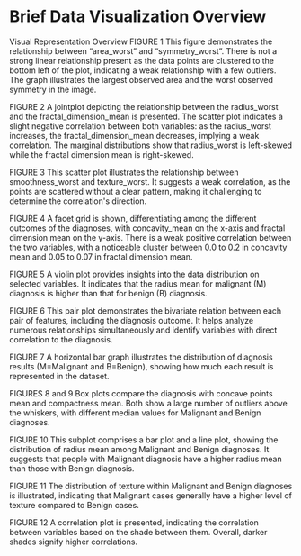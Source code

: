 # Brief Data Visualization Overview

Visual Representation Overview
FIGURE 1
This figure demonstrates the relationship between “area_worst” and “symmetry_worst”. There is not a strong linear relationship present as the data points are clustered to the bottom left of the plot, indicating a weak relationship with a few outliers. The graph illustrates the largest observed area and the worst observed symmetry in the image.

FIGURE 2
A jointplot depicting the relationship between the radius_worst and the fractal_dimension_mean is presented. The scatter plot indicates a slight negative correlation between both variables: as the radius_worst increases, the fractal_dimension_mean decreases, implying a weak correlation. The marginal distributions show that radius_worst is left-skewed while the fractal dimension mean is right-skewed.

FIGURE 3
This scatter plot illustrates the relationship between smoothness_worst and texture_worst. It suggests a weak correlation, as the points are scattered without a clear pattern, making it challenging to determine the correlation's direction.

FIGURE 4
A facet grid is shown, differentiating among the different outcomes of the diagnoses, with concavity_mean on the x-axis and fractal dimension mean on the y-axis. There is a weak positive correlation between the two variables, with a noticeable cluster between 0.0 to 0.2 in concavity mean and 0.05 to 0.07 in fractal dimension mean.

FIGURE 5
A violin plot provides insights into the data distribution on selected variables. It indicates that the radius mean for malignant (M) diagnosis is higher than that for benign (B) diagnosis.

FIGURE 6
This pair plot demonstrates the bivariate relation between each pair of features, including the diagnosis outcome. It helps analyze numerous relationships simultaneously and identify variables with direct correlation to the diagnosis.

FIGURE 7
A horizontal bar graph illustrates the distribution of diagnosis results (M=Malignant and B=Benign), showing how much each result is represented in the dataset.

FIGURES 8 and 9
Box plots compare the diagnosis with concave points mean and compactness mean. Both show a large number of outliers above the whiskers, with different median values for Malignant and Benign diagnoses.

FIGURE 10
This subplot comprises a bar plot and a line plot, showing the distribution of radius mean among Malignant and Benign diagnoses. It suggests that people with Malignant diagnosis have a higher radius mean than those with Benign diagnosis.

FIGURE 11
The distribution of texture within Malignant and Benign diagnoses is illustrated, indicating that Malignant cases generally have a higher level of texture compared to Benign cases.

FIGURE 12
A correlation plot is presented, indicating the correlation between variables based on the shade between them. Overall, darker shades signify higher correlations.